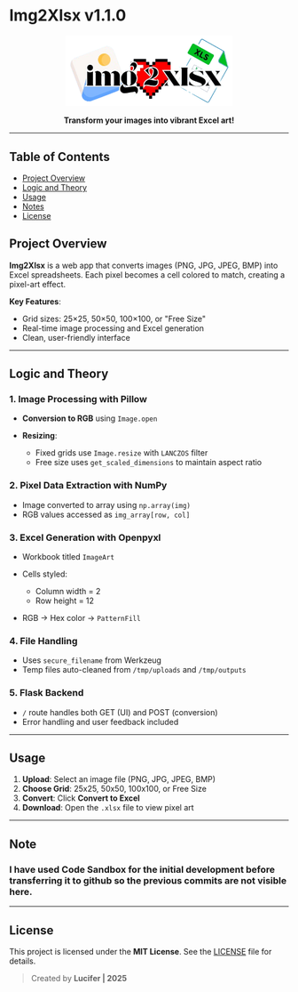 # Img2Xlsx v1.1.0

<div align="center">
  <img src="images/img_2_xlsx_logo.png" alt="Img2Xlsx Logo" width="300">
</div>

<p align="center">
  <strong>Transform your images into vibrant Excel art!</strong>
</p>

---

## Table of Contents

* [Project Overview](#project-overview)
* [Logic and Theory](#logic-and-theory)
* [Usage](#usage)
* [Notes](#notes)
* [License](#license)

## Project Overview

**Img2Xlsx** is a web app that converts images (PNG, JPG, JPEG, BMP) into Excel spreadsheets. Each pixel becomes a cell colored to match, creating a pixel-art effect.

**Key Features**:

* Grid sizes: 25×25, 50×50, 100×100, or "Free Size"
* Real-time image processing and Excel generation
* Clean, user-friendly interface

---

## Logic and Theory

### 1. Image Processing with Pillow

* **Conversion to RGB** using `Image.open`
* **Resizing**:

  * Fixed grids use `Image.resize` with `LANCZOS` filter
  * Free size uses `get_scaled_dimensions` to maintain aspect ratio

### 2. Pixel Data Extraction with NumPy

* Image converted to array using `np.array(img)`
* RGB values accessed as `img_array[row, col]`

### 3. Excel Generation with Openpyxl

* Workbook titled `ImageArt`
* Cells styled:

  * Column width = 2
  * Row height = 12
* RGB → Hex color → `PatternFill`

### 4. File Handling

* Uses `secure_filename` from Werkzeug
* Temp files auto-cleaned from `/tmp/uploads` and `/tmp/outputs`

### 5. Flask Backend

* `/` route handles both GET (UI) and POST (conversion)
* Error handling and user feedback included

---

## Usage

1. **Upload**: Select an image file (PNG, JPG, JPEG, BMP)
2. **Choose Grid**: 25x25, 50x50, 100x100, or Free Size
3. **Convert**: Click **Convert to Excel**
4. **Download**: Open the `.xlsx` file to view pixel art

---

## Note

### I have used Code Sandbox for the initial development before transferring it to github so the previous commits are not visible here.

---

## License

This project is licensed under the **MIT License**.
See the [LICENSE](LICENSE) file for details.

> Created by **Lucifer | 2025**

